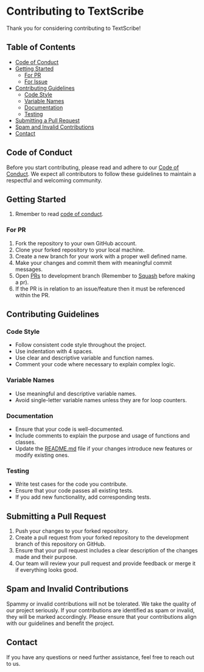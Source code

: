 # Contributing to TextScribe

Thank you for considering contributing to TextScribe!

## Table of Contents

- [Code of Conduct](#code-of-conduct)
- [Getting Started](#getting-started)
    - [For PR](#for-pr)
    - [For Issue](#for-issue)
- [Contributing Guidelines](#contributing-guidelines)
  - [Code Style](#code-style)
  - [Variable Names](#variable-names)
  - [Documentation](#documentation)
  - [Testing](#testing)
- [Submitting a Pull Request](#submitting-a-pull-request)
- [Spam and Invalid Contributions](#spam-and-invalid-contributions)
- [Contact](#contact)

## Code of Conduct

Before you start contributing, please read and adhere to our [Code of Conduct](CODE_OF_CONDUCT.md). We expect all contributors to follow these guidelines to maintain a respectful and welcoming community.

## Getting Started

1. Rmember to read [code of conduct](./code_of_conduct).

### For PR

1. Fork the repository to your own GitHub account.
2. Clone your forked repository to your local machine.
3. Create a new branch for your work with a proper well defined name.
4. Make your changes and commit them with meaningful commit messages.
5. Open [PRs](https://github.com/euanwm/OpenWeightlifting/pulls) to development branch (Remember to [Squash](https://docs.github.com/en/desktop/managing-commits/squashing-commits-in-github-desktop) before making a pr).
6. If the PR is in relation to an issue/feature then it must be referenced within the PR.

## Contributing Guidelines

### Code Style

- Follow consistent code style throughout the project.
- Use indentation with 4 spaces.
- Use clear and descriptive variable and function names.
- Comment your code where necessary to explain complex logic.

### Variable Names

- Use meaningful and descriptive variable names.
- Avoid single-letter variable names unless they are for loop counters.

### Documentation

- Ensure that your code is well-documented.
- Include comments to explain the purpose and usage of functions and classes.
- Update the [README.md](./README.md) file if your changes introduce new features or modify existing ones.

### Testing

- Write test cases for the code you contribute.
- Ensure that your code passes all existing tests.
- If you add new functionality, add corresponding tests.

## Submitting a Pull Request

1. Push your changes to your forked repository.
2. Create a pull request from your forked repository to the development branch of this repository on GitHub.
3. Ensure that your pull request includes a clear description of the changes made and their purpose.
4. Our team will review your pull request and provide feedback or merge it if everything looks good.

## Spam and Invalid Contributions

Spammy or invalid contributions will not be tolerated. We take the quality of our project seriously. If your contributions are identified as spam or invalid, they will be marked accordingly. Please ensure that your contributions align with our guidelines and benefit the project.

## Contact

If you have any questions or need further assistance, feel free to reach out to us.
